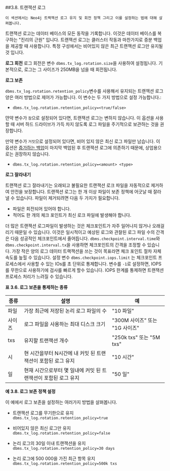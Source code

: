 ##3.8. 트랜잭션 로그

```
이 섹션에서는 Neo4j 트랙잭션 로그 유지 및 회전 정책 그리고 이를 설정하는 법에 대해 살펴봅니다. 
```

트랜잭션 로고는 데이터 베이스의 모든 동작을 기록합니다. 이것은 데이터 베이스를 복구하는 "진리의 근원" 입니다. 트랜잭션 로그는 클러스터 작동과 마찬가지로 증분 백업을 제공할 때 사용합니다. 특정 구성에서는 비어있지 않은 최근 트랜잭션 로그만 유지될 것 입니다. 

**로그 회전**
로그 회전은 변수 ```dbms.tx_log.rotation.size```을 사용하여 설정됩니다. 기본적으로, 로그는 그 사이즈가 250MB을 넘을 때 회전됩니다. 


**로그 보존**

```dbms.tx_log.rotation.retention_policy```변수를 사용해서 유지되는 트랜잭션 로그 양은 여러 방법으로 제어가 가능합니다. 이 변수는 두 가지 방법으로 설정 가능합니다.:


+ ```dbms.tx_log.rotation.retention_policy=<true/false>```

먄약 변수가 ```참```으로 설정되어 있다면, 트랜잭션 로그는 변하지 않습니다. 이 옵션을 사용할 때 서버 하드 드라이브가 가득 차지 않도록 로그 파일을 주기적으로 보관하는 것을 권장합니다. 

만약 변수가 ```거짓```으로 설정되어 있다면, 비어 있지 않은 최신 로그 파일만 남습니다. 이 옵션은 [증가하는 백업]("https://neo4j.com/docs/operations-manual/current/backup/perform-backup/#backup-incremental")이 마지막 백업된 후 트랜잭션 로그에 의존하기 때문에, 상업용으로는 권장하지 않습니다. 


+ ```dbms.tx_log.rotation.retention_policy=<amount> <type>```


**로그 잘라내기**

트랜잭션 로그 잘라내기는 오래되고 불필요한 트랜잭션 로크 파일을 자동적으로 제거하여 안전을 보장합니다. 트랜잭션 로그는 한 개 이상 파일이 보존 정책에 어긋날 때 잘라낼 수 있습니다. 파일이 제거되려면 다음 두 가지가 필요합니다. 

+ 파일은 회전되어 있어야 합니다. 
+ 적어도 한 개의 체크 포인트가 최신 로크 파일에 발생해야 합니다. 

더 많은 트랜잭션 로그파일이 발생하는 것은 체크포인트가 자주 일어나지 않거나 오래걸리기 때문일 수 있습니다. 이것은 일시적이고 예상된 로그와 관찰된 로그 파일 수의 간격은 다음 성공적인 체크포인트에서 줄어듭니다. ```dbms.checkpoint.interval.time```와 ```dbms.checkpoint.interval.tx```을 사용하면 체크포인트의 간격을 조정할 수 있습니다. 가장 작은 양의 로그 데이터 트랙잭션을 쓰는 것이 목표라면 체크 포인트 절차 자체 속도를 높힐 수 있습니다. 설정 변수 ```dbms.checkpoint.iops.limit``` 는 체크포인트 프로세스에서 사용할 수 있는 IOs를 초 단위로 통제합니다. 변수를 ```-1```로 설정하면, IOPS를 무한으로 사용하기에 검사를 빠르게 할수 있습니다. IOPS 한계를 통제하면 트랜잭션 프로세스 처리가 느려질 수 있습니다. 

**표 3.6. 로그 보존을 통제하는 종류**

 | 종류   | 설명                                                         | 예                             |
| ------ | ------------------------------------------------------------ | ------------------------------ |
| 파일   | 가장 최근에 저장된 논리 로그 파일의 수                       | "10 파일"                      |
| 사이즈 | 로그 파일을 사용하는 최대 디스크 크기                        | "300M 사이즈" 또는 "1G 사이즈" |
| txs    | 유지할 트랜잭션 개수                                         | "250k txs" 또는 "5M txs"       |
| 시     | 현 시간을부터 N시간에 내 커밋 된 트랜잭션이 포함된 로그 유지 | "10 시간"                      |
| 일     | 현재 시간으로부터 몇 일내에 커밋 된 트랜잭션이 포함된 로그 유지 | "50 일"                        |

**예 3.8. 로그 보존 정책 설정**

이 예에서 로그 보존을 설정하는 여러가지 방법을 살펴봅니다. 

+ 트랜잭션 로그를 무기한으로 유지
```dbms.tx_log.rotation.retention_policy=true```

+ 비어있지 않은 최신 로그만 유지
```dbms.tx_log.rotation.retention_policy=false```

+ 논리 로그의 30일 이내 트랜잭션을 유지
```dbms.tx_log.rotation.retention_policy=30 days```

+ 논리 로그에 500 000을 가진 최근 항목 유지  
```dbms.tx_log.rotation.retention_policy=500k txs```